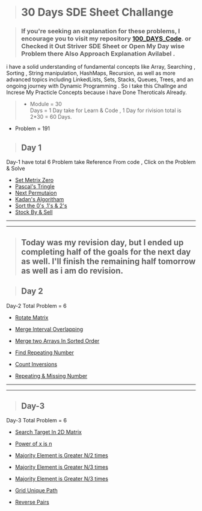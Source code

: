 > # 30 Days SDE Sheet Challange   
 
> ### If you're seeking an explanation for these problems, I encourage you to visit my repository [100_DAYS_Code](https://github.com/ankit0049/100_Days_Code). or Checked it Out Striver SDE Sheet  or Open My Day wise Problem there Also Approach Explanation Avilabel .

i have a solid understanding of fundamental concepts like Array,  Searching , Sorting , String manipulation, HashMaps, Recursion, as well as more advanced topics including LinkedLists, Sets, Stacks, Queues, Trees, and an ongoing journey with Dynamic Programming .  So i take this Challnge and Increse My Practicle Concepts because i have Done Theroticals Already.  

>  * Module = 30    
 Days = 1 Day take for Learn & Code ,
  1 Day for rivision 
   total is 2*30 = 60 Days.    
* Problem = 191   
> ## Day 1 
Day-1 have total 6 Problem  take Reference From code , Click on the Problem  & Solve

*  [Set Metrix Zero](https://leetcode.com/problems/set-matrix-zeroes/) 
*  [Pascal's Tringle](https://leetcode.com/problems/pascals-triangle/)
* [Next Permutaion](https://leetcode.com/problems/next-permutation/)
* [Kadan's Algoritham](https://leetcode.com/problems/maximum-subarray/)
* [Sort the 0's ,1's & 2's](https://leetcode.com/problems/sort-colors/)
* [Stock By & Sell](https://leetcode.com/problems/best-time-to-buy-and-sell-stock/)  

----
---  
> ## Today was my revision day, but I ended up completing half of the goals for the next day as well. I'll finish the remaining half tomorrow as well as i am do revision.  

> ## Day 2 

Day-2  Total Problem = 6 

* [Rotate Matrix](https://leetcode.com/problems/rotate-image/) 

* [Merge Interval Overlapping](https://leetcode.com/problems/merge-intervals/) 

* [Merge two Arrays In Sorted Order](https://leetcode.com/problems/merge-sorted-array/)  

* [Find Repeating Number](https://leetcode.com/problems/find-the-duplicate-number/) 


* [Count Inversions](https://www.codingninjas.com/studio/problems/count-inversions_615)  

* [Repeating & Missing Number](https://www.interviewbit.com/problems/repeat-and-missing-number-array/)   

---
---

> ## Day-3 
 Day-3  Total Problem = 6

 * [Search Target In 2D Matrix](https://leetcode.com/problems/search-a-2d-matrix/) 

 * [Power of x is n](https://leetcode.com/problems/powx-n/)

* [Majority Element is Greater N/2 times ](https://leetcode.com/problems/majority-element/)

* [Majority Element is Greater
N/3 times](https://leetcode.com/problems/majority-element-ii/) 

* [Majority Element is Greater N/3 times]( https://leetcode.com/problems/majority-element-ii/submissions/) 

* [Grid Unique Path](https://leetcode.com/problems/unique-paths/) 

* [Reverse Pairs](https://leetcode.com/problems/reverse-pairs/)
